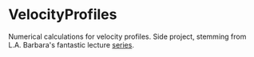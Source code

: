 # VelocityProfiles
Numerical calculations for velocity profiles. Side project, stemming from L.A. Barbara's fantastic lecture [series](https://lorenabarba.com/blog/cfd-python-12-steps-to-navier-stokes/).
